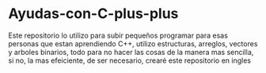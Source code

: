 # Ayudas-con-C-plus-plus
Este repositorio lo utilizo para subir pequeños programar para esas personas que estan aprendiendo C++, utilizo estructuras, arreglos, vectores y arboles binarios, todo para no hacer las cosas de la manera mas sencilla, si no, la mas efeiciente, de ser necesario, crearé este repositorio en ingles
